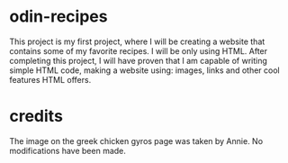 # odin-recipes

This project is my first project, where I will be creating a website that contains some of my favorite recipes. I will be only using HTML. After completing this project, I will have proven that I am capable of writing simple HTML code, making a website using: images, links and other cool features HTML offers.

# credits

The image on the greek chicken gyros page was taken by Annie. No modifications have been made. 